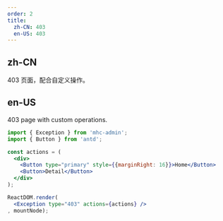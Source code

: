 ```yaml
---
order: 2
title:
  zh-CN: 403
  en-US: 403
---
```


## zh-CN

403 页面，配合自定义操作。

## en-US

403 page with custom operations.

````jsx
import { Exception } from 'mhc-admin';
import { Button } from 'antd';

const actions = (
  <div>
    <Button type="primary" style={{marginRight: 16}}>Home</Button>
    <Button>Detail</Button>
  </div>
);

ReactDOM.render(
  <Exception type="403" actions={actions} />
, mountNode);
````